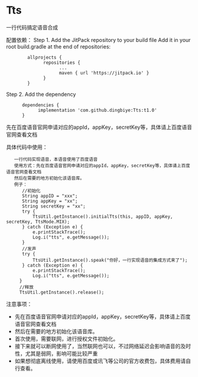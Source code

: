 # Tts
一行代码搞定语音合成

配置依赖：
 Step 1. Add the JitPack repository to your build file
 Add it in your root build.gradle at the end of repositories:
      
            allprojects {
                  repositories {
                        ...
                        maven { url 'https://jitpack.io' }
                  }
            }

 Step 2. Add the dependency

          dependencies {
                implementation 'com.github.dingbiye:Tts:t1.0'
          }

先在百度语音官网申请对应的appId，appKey，secretKey等，具体请上百度语音官网查看文档

具体代码中使用：
    
       一行代码实现语音，本语音使用了百度语音
       使用方式：先在百度语音官网申请对应的appId，appKey，secretKey等，具体请上百度语音官网查看文档
       然后在需要的地方初始化该语音库。
       例子：
          //初始化
          String appID = "xxx";
          String appKey = "xx";
          String secretKey = "xx";
          try {
              TtsUtil.getInstance().initialTts(this, appID, appKey, secretKey, TtsMode.MIX);
          } catch (Exception e) {
              e.printStackTrace();
              Log.i("tts", e.getMessage());
          }
          //发声
          try {
              TtsUtil.getInstance().speak("你好，一行实现语音的集成方式来了");
          } catch (Exception e) {
              e.printStackTrace();
              Log.i("tts", e.getMessage());
         }
         //释放
         TtsUtil.getInstance().release();
         
注意事项：
  
 *  先在百度语音官网申请对应的appId，appKey，secretKey等，具体请上百度语音官网查看文档
 *  然后在需要的地方初始化该语音库。
 *  首次使用，需要联网，进行授权文件初始化。
 *  接下来就可以断网使用了，当然联网也可以，不过网络延迟会影响语音的及时性，尤其是弱网，影响可能比较严重
 *  如果想彻底离线使用，请使用百度或讯飞等公司的官方收费包，具体费用请自行查看。
 
 
